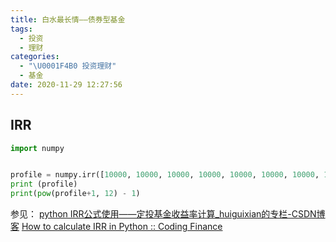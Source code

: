 ```yaml
---
title: 白水最长情——债券型基金
tags:
  - 投资
  - 理财
categories:
  - "\U0001F4B0 投资理财"
  - 基金
date: 2020-11-29 12:27:56
---
```


## IRR
````python
import numpy


profile = numpy.irr([10000, 10000, 10000, 10000, 10000, 10000, 10000, 10000, 10000, 10000, 10000, 10000, -140000])
print (profile)
print(pow(profile+1, 12) - 1)
````
参见：
[python IRR公式使用——定投基金收益率计算_huiguixian的专栏-CSDN博客](https://blog.csdn.net/huiguixian/article/details/90714331)
[How to calculate IRR in Python :: Coding Finance](https://www.codingfinance.com/post/2018-03-20-irr-py/)